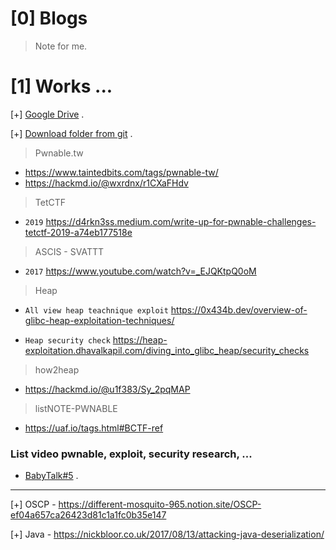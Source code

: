 # [0] Blogs
> Note for me.

# [1] Works ...

[+] [Google Drive](https://drive.google.com/drive/folders/1Yd3RnKlJunSlAkmUS8o3cVPhGl3GtzmC?usp=share_link) .

[+] [Download folder from git](https://download-directory.github.io/) .


> Pwnable.tw

- https://www.taintedbits.com/tags/pwnable-tw/
- https://hackmd.io/@wxrdnx/r1CXaFHdv

> TetCTF
 
- `2019` https://d4rkn3ss.medium.com/write-up-for-pwnable-challenges-tetctf-2019-a74eb177518e

> ASCIS - SVATTT

- `2017` https://www.youtube.com/watch?v=_EJQKtpQ0oM
 

>Heap

  * `All view heap teachnique exploit` https://0x434b.dev/overview-of-glibc-heap-exploitation-techniques/
  
  * `Heap security check` https://heap-exploitation.dhavalkapil.com/diving_into_glibc_heap/security_checks

> how2heap 

  * https://hackmd.io/@u1f383/Sy_2pqMAP


> listNOTE-PWNABLE

  * https://uaf.io/tags.html#BCTF-ref

### List video pwnable, exploit, security research, ...

* [BabyTalk#5](https://www.youtube.com/watch?v=94O8wdcvEFM&list=WL&index=249) .

--------------------------------------------------------------------------------


[+] OSCP - https://different-mosquito-965.notion.site/OSCP-ef04a657ca26423d81c1a1fc0b35e147

[+] Java - https://nickbloor.co.uk/2017/08/13/attacking-java-deserialization/
